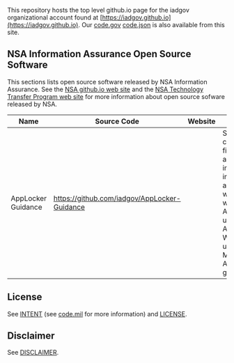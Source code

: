 This repository hosts the top level github.io page for the iadgov organizational account found at [https://iadgov.github.io](https://iadgov.github.io). Our [code.gov](https://code.gov) [code.json](./code.json) is also available from this site.

## NSA Information Assurance Open Source Software
This sections lists open source software released by NSA Information Assurance. See the [NSA github.io web site](https://nationalsecurityagency.github.io) and the [NSA Technology Transfer Program web site](https://www.nsa.gov/what-we-do/research/technology-transfer/) for more information about open source sofware released by NSA.

| Name | Source Code | Website | Description |
| --- | --- | --- | --- |
| AppLocker Guidance | https://github.com/iadgov/AppLocker-Guidance | | Scripts and configuration files for aiding administrators in implementing application whitelisting with AppLocker using the Application Whitelisting using Microsoft AppLocker guide. |

## License
See [INTENT](./INTENT.md) (see [code.mil](https://github.com/deptofdefense/code.mil) for more information) and [LICENSE](./LICENSE.md).

## Disclaimer
See [DISCLAIMER](./DISCLAIMER.md).